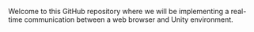 Welcome to this GitHub repository where we will be implementing a real-time communication between a web browser and Unity environment.


